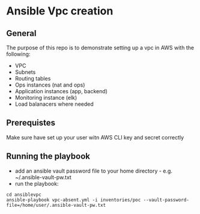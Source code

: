 # Ansible Vpc creation 

## General

The purpose of this repo is to demonstrate setting up a vpc in AWS with the following:

* VPC
* Subnets
* Routing tables
* Ops instances (nat and ops)
* Application instances (app, backend)
* Monitoring instance (elk)
* Load balanacers where needed

## Prerequistes

Make sure have set up your user witn AWS CLI key and secret correctly

## Running the playbook

- add an ansible vault password file to your home directory - e.g. ~/.ansible-vault-pw.txt
- run the playbook: 

```
cd ansiblevpc
ansible-playbook vpc-absent.yml -i inventories/poc --vault-password-file=/home/user/.ansible-vault-pw.txt
```
